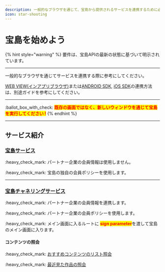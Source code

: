 ```yaml
---
description: 一般的なブラウザを通じて、宝島から提供されるサービスを連携するために必要な設定について学びましょう。
icon: star-shooting
---
```


# 宝島を始めよう

{% hint style="warning" %}
要件は、宝島APIの最新の状態に基づいて明示されています。

***

一般的なブラウザを通じてサービスを連携する際に参考にしてください。

[WEB VIEW(インアプリブラウザ)](../web-view/start/)または[ANDROID SDK](broken-reference), [iOS SDK](broken-reference)の連携方法は、別途ガイドを参考にしてください。

***

:ballot\_box\_with\_check:  <mark style="color:red;">**既存の画面ではなく、新しいウィンドウを通じて宝島を実行してください !**</mark>
{% endhint %}

***

## サービス紹介

### [宝島サービス](standard.md)

:heavy\_check\_mark: パートナー企業の会員情報は使用しません。

:heavy\_check\_mark: 宝島の独自の会員ポリシーを使用します。

***

### [宝島チャネリングサービス](channeling/)

:heavy\_check\_mark: パートナー企業の会員情報を連携します。

:heavy\_check\_mark: パートナー企業の会員ポリシーを使用します。

:heavy\_check\_mark: メイン画面に入るルートに <mark style="color:red;">**sign parameter**</mark>を渡して宝島のメイン画面に入ります。

#### コンテンツの照会

:heavy\_check\_mark: [おすすめコンテンツのリスト照会](channeling/recommendation.md)

:heavy\_check\_mark: [最近見た作品の照会](channeling/recently.md)